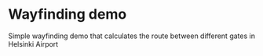 # Wayfinding demo
Simple wayfinding demo that calculates the route between different gates in Helsinki Airport
